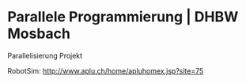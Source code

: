 # Parallele Programmierung | DHBW Mosbach

Parallelisierung Projekt

RobotSim: http://www.aplu.ch/home/apluhomex.jsp?site=75
